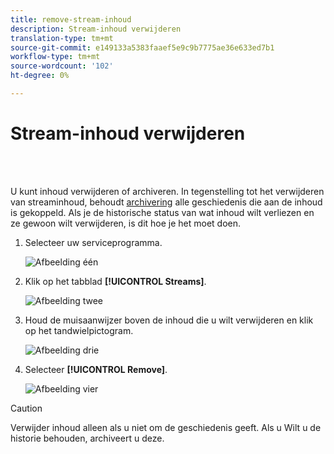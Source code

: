 ```yaml
---
title: remove-stream-inhoud
description: Stream-inhoud verwijderen
translation-type: tm+mt
source-git-commit: e149133a5383faaef5e9c9b7775ae36e633ed7b1
workflow-type: tm+mt
source-wordcount: '102'
ht-degree: 0%

---
```



# Stream-inhoud verwijderen

<br> 

U kunt inhoud verwijderen of archiveren. In tegenstelling tot het verwijderen van streaminhoud, behoudt [archivering](/help/sky/archive-and-unarchive-stream-content.md) alle geschiedenis die aan de inhoud is gekoppeld. Als je de historische status van wat inhoud wilt verliezen en ze gewoon wilt verwijderen, is dit hoe je het moet doen.

1. Selecteer uw serviceprogramma.

   ![Afbeelding één](/help/sky/assets/engagement-programs/remove-stream-content/remove-stream-content-1.png)

1. Klik op het tabblad **[!UICONTROL Streams]**.

   ![Afbeelding twee](/help/sky/assets/engagement-programs/remove-stream-content/remove-stream-content-2.png)

1. Houd de muisaanwijzer boven de inhoud die u wilt verwijderen en klik op het tandwielpictogram.

   ![Afbeelding drie](/help/sky/assets/engagement-programs/remove-stream-content/remove-stream-content-3.png)

1. Selecteer **[!UICONTROL Remove]**.

   ![Afbeelding vier](/help/sky/assets/engagement-programs/remove-stream-content/remove-stream-content-4.png)

>[!CAUTION]
>
>Verwijder inhoud alleen als u niet om de geschiedenis geeft. Als u
>Wilt u de historie behouden, archiveert u deze.
